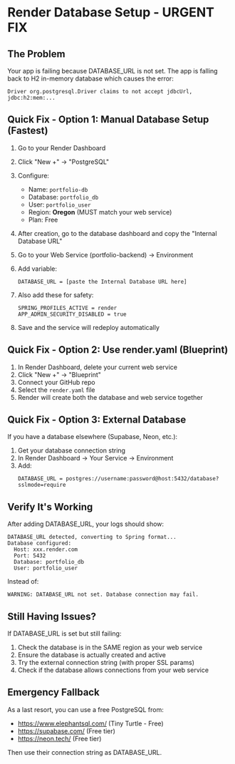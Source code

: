 # Render Database Setup - URGENT FIX

## The Problem
Your app is failing because DATABASE_URL is not set. The app is falling back to H2 in-memory database which causes the error:
```
Driver org.postgresql.Driver claims to not accept jdbcUrl, jdbc:h2:mem:...
```

## Quick Fix - Option 1: Manual Database Setup (Fastest)

1. Go to your Render Dashboard
2. Click "New +" → "PostgreSQL"
3. Configure:
   - Name: `portfolio-db`
   - Database: `portfolio_db`
   - User: `portfolio_user`
   - Region: **Oregon** (MUST match your web service)
   - Plan: Free

4. After creation, go to the database dashboard and copy the "Internal Database URL"

5. Go to your Web Service (portfolio-backend) → Environment
6. Add variable:
   ```
   DATABASE_URL = [paste the Internal Database URL here]
   ```

7. Also add these for safety:
   ```
   SPRING_PROFILES_ACTIVE = render
   APP_ADMIN_SECURITY_DISABLED = true
   ```

8. Save and the service will redeploy automatically

## Quick Fix - Option 2: Use render.yaml (Blueprint)

1. In Render Dashboard, delete your current web service
2. Click "New +" → "Blueprint"
3. Connect your GitHub repo
4. Select the `render.yaml` file
5. Render will create both the database and web service together

## Quick Fix - Option 3: External Database

If you have a database elsewhere (Supabase, Neon, etc.):

1. Get your database connection string
2. In Render Dashboard → Your Service → Environment
3. Add:
   ```
   DATABASE_URL = postgres://username:password@host:5432/database?sslmode=require
   ```

## Verify It's Working

After adding DATABASE_URL, your logs should show:
```
DATABASE_URL detected, converting to Spring format...
Database configured:
  Host: xxx.render.com
  Port: 5432
  Database: portfolio_db
  User: portfolio_user
```

Instead of:
```
WARNING: DATABASE_URL not set. Database connection may fail.
```

## Still Having Issues?

If DATABASE_URL is set but still failing:

1. Check the database is in the SAME region as your web service
2. Ensure the database is actually created and active
3. Try the external connection string (with proper SSL params)
4. Check if the database allows connections from your web service

## Emergency Fallback

As a last resort, you can use a free PostgreSQL from:
- https://www.elephantsql.com/ (Tiny Turtle - Free)
- https://supabase.com/ (Free tier)
- https://neon.tech/ (Free tier)

Then use their connection string as DATABASE_URL.